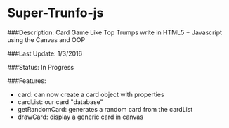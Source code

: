 # Super-Trunfo-js

###Description:
Card Game Like Top Trumps write in HTML5 + Javascript using the Canvas and OOP

###Last Update:
1/3/2016

###Status:
In Progress

###Features:
- card: can now create a card object with properties
- cardList: our card "database"
- getRandomCard: generates a random card from the cardList
- drawCard: display a generic card in canvas


